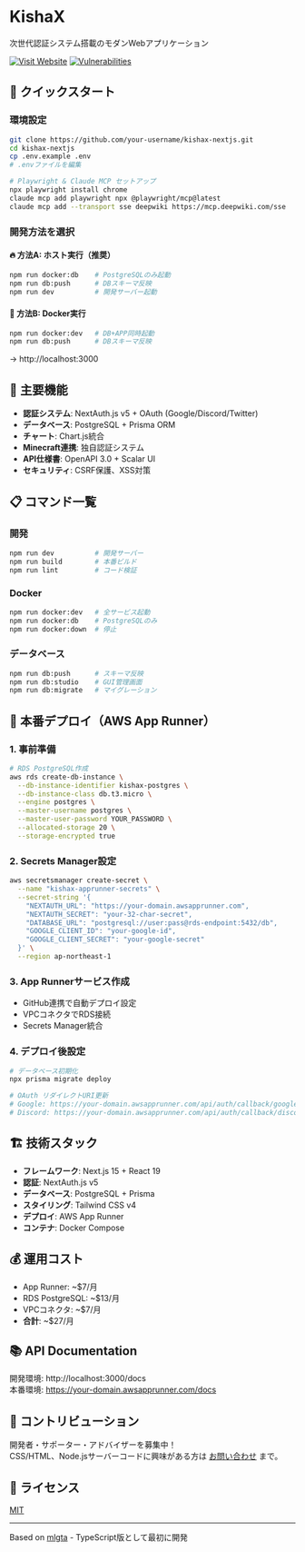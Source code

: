 # KishaX

次世代認証システム搭載のモダンWebアプリケーション

[![Visit Website](https://img.shields.io/badge/Visit_Website-007BFF?style=for-the-badge)](https://kishax.net/)
[![Vulnerabilities](https://img.shields.io/badge/Vulnerabilities-0-success?style=for-the-badge)](https://github.com/your-username/kishax-nextjs)

## 🚀 クイックスタート

### 環境設定
```bash
git clone https://github.com/your-username/kishax-nextjs.git
cd kishax-nextjs
cp .env.example .env
# .envファイルを編集

# Playwright & Claude MCP セットアップ
npx playwright install chrome
claude mcp add playwright npx @playwright/mcp@latest
claude mcp add --transport sse deepwiki https://mcp.deepwiki.com/sse
```

### 開発方法を選択

#### 🔥 方法A: ホスト実行（推奨）
```bash
npm run docker:db    # PostgreSQLのみ起動
npm run db:push      # DBスキーマ反映
npm run dev          # 開発サーバー起動
```

#### 🐳 方法B: Docker実行
```bash
npm run docker:dev   # DB+APP同時起動
npm run db:push      # DBスキーマ反映
```

→ http://localhost:3000

## 🎯 主要機能

- **認証システム**: NextAuth.js v5 + OAuth (Google/Discord/Twitter)
- **データベース**: PostgreSQL + Prisma ORM
- **チャート**: Chart.js統合
- **Minecraft連携**: 独自認証システム
- **API仕様書**: OpenAPI 3.0 + Scalar UI
- **セキュリティ**: CSRF保護、XSS対策

## 📋 コマンド一覧

### 開発
```bash
npm run dev          # 開発サーバー
npm run build        # 本番ビルド
npm run lint         # コード検証
```

### Docker
```bash
npm run docker:dev   # 全サービス起動
npm run docker:db    # PostgreSQLのみ
npm run docker:down  # 停止
```

### データベース
```bash
npm run db:push      # スキーマ反映
npm run db:studio    # GUI管理画面
npm run db:migrate   # マイグレーション
```

## 🚀 本番デプロイ（AWS App Runner）

### 1. 事前準備
```bash
# RDS PostgreSQL作成
aws rds create-db-instance \
  --db-instance-identifier kishax-postgres \
  --db-instance-class db.t3.micro \
  --engine postgres \
  --master-username postgres \
  --master-user-password YOUR_PASSWORD \
  --allocated-storage 20 \
  --storage-encrypted true
```

### 2. Secrets Manager設定
```bash
aws secretsmanager create-secret \
  --name "kishax-apprunner-secrets" \
  --secret-string '{
    "NEXTAUTH_URL": "https://your-domain.awsapprunner.com",
    "NEXTAUTH_SECRET": "your-32-char-secret",
    "DATABASE_URL": "postgresql://user:pass@rds-endpoint:5432/db",
    "GOOGLE_CLIENT_ID": "your-google-id",
    "GOOGLE_CLIENT_SECRET": "your-google-secret"
  }' \
  --region ap-northeast-1
```

### 3. App Runnerサービス作成
- GitHub連携で自動デプロイ設定
- VPCコネクタでRDS接続
- Secrets Manager統合

### 4. デプロイ後設定
```bash
# データベース初期化
npx prisma migrate deploy

# OAuth リダイレクトURI更新
# Google: https://your-domain.awsapprunner.com/api/auth/callback/google
# Discord: https://your-domain.awsapprunner.com/api/auth/callback/discord
```

## 🏗️ 技術スタック

- **フレームワーク**: Next.js 15 + React 19
- **認証**: NextAuth.js v5
- **データベース**: PostgreSQL + Prisma
- **スタイリング**: Tailwind CSS v4
- **デプロイ**: AWS App Runner
- **コンテナ**: Docker Compose

## 💰 運用コスト

- App Runner: ~$7/月
- RDS PostgreSQL: ~$13/月
- VPCコネクタ: ~$7/月
- **合計**: ~$27/月

## 📚 API Documentation

開発環境: http://localhost:3000/docs  
本番環境: https://your-domain.awsapprunner.com/docs

## 🤝 コントリビューション

開発者・サポーター・アドバイザーを募集中！  
CSS/HTML、Node.jsサーバーコードに興味がある方は [お問い合わせ](https://maekawa.dev/contact) まで。

## 📄 ライセンス

[MIT](LICENSE)

---

Based on [mlgta](https://github.com/takayamaekawa/mlgta) - TypeScript版として最初に開発
